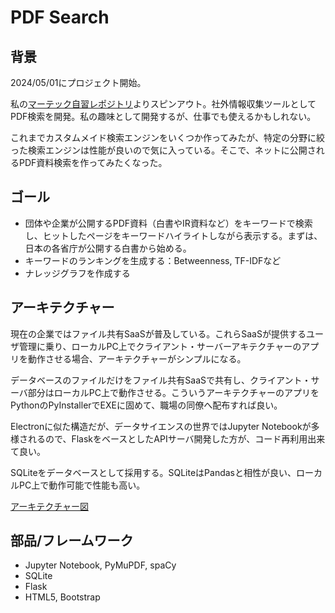 # PDF Search

## 背景

2024/05/01にプロジェクト開始。

私の[マーテック自習レポジトリ](https://github.com/araobp/Learning-MarTech)よりスピンアウト。社外情報収集ツールとしてPDF検索を開発。私の趣味として開発するが、仕事でも使えるかもしれない。

これまでカスタムメイド検索エンジンをいくつか作ってみたが、特定の分野に絞った検索エンジンは性能が良いので気に入っている。そこで、ネットに公開されるPDF資料検索を作ってみたくなった。

## ゴール

- 団体や企業が公開するPDF資料（白書やIR資料など）をキーワードで検索し、ヒットしたページをキーワードハイライトしながら表示する。まずは、日本の各省庁が公開する白書から始める。
- キーワードのランキングを生成する：Betweenness, TF-IDFなど
- ナレッジグラフを作成する

## アーキテクチャー

現在の企業ではファイル共有SaaSが普及している。これらSaaSが提供するユーザ管理に乗り、ローカルPC上でクライアント・サーバーアキテクチャーのアプリを動作させる場合、アーキテクチャーがシンプルになる。

データベースのファイルだけをファイル共有SaaSで共有し、クライアント・サーバ部分はローカルPC上で動作させる。こういうアーキテクチャーのアプリをPythonのPyInstallerでEXEに固めて、職場の同僚へ配布すれば良い。

Electronに似た構造だが、データサイエンスの世界ではJupyter Notebookが多様されるので、FlaskをベースとしたAPIサーバ開発した方が、コード再利用出来て良い。

SQLiteをデータベースとして採用する。SQLiteはPandasと相性が良い、ローカルPC上で動作可能で性能も高い。

[アーキテクチャー図](https://docs.google.com/presentation/d/e/2PACX-1vSTcAQs16wdLKj2Ndpa6pm0MrJLDI1DcmLM6ZNvANhVn1qFPvWvD1FXRj9WBLG1m1_55C8bX7csbp_f/pub?start=false&loop=false&delayms=3000)

## 部品/フレームワーク

- Jupyter Notebook, PyMuPDF, spaCy
- SQLite
- Flask
- HTML5, Bootstrap
